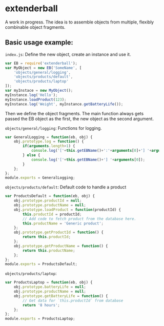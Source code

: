 # extenderball

A work in progress. The idea is to assemble objects from multiple, flexibly combinable object fragments.

## Basic usage example:

`index.js`: Define the new object, create an instance and use it.

```javascript
var EB = require('extenderball');
var MyObject = new EB('SomeName', [
	'objects/general/logging',
	'objects/products/default',
	'objects/products/laptop'
]);
var myInstace = new MyObject();
myInstance.log('Hello');
myInstance.loadProduct(123);
myInstance.log('Weight', myInstance.getBatteryLife());
```

Then we define the object fragments. The main function always gets passed the EB object as the first, the new object as the second argument.

`objects/general/logging`: Functions for logging.

```javascript
var GeneralLogging = function(eb, obj) {
	obj.prototype.log = function() {
		if(arguments.length>1) {
			console.log('['+this.getEBName()+':'+arguments[0]+'] '+arguments[1]);
		} else {
			console.log('['+this.getEBName()+'] '+arguments[0]);
		}
	};
};
module.exports = GeneralLogging;
```

`objects/products/default`: Default code to handle a product

```javascript
var ProductsDefault = function(eb, obj) {
	obj.prototype.productId = null;
	obj.prototype.productName = null;
	obj.prototype.loadProduct = function(productId) {
		this.productId = productId;
		// Add code to fetch product from the database here.
		this.productName = 'Generic product';
	};
	obj.prototype.getProductId = function() {
		return this.productId;
	};
	obj.prototype.getProductName = function() {
		return this.productName;
	};
};
module.exports = ProductsDefault;
```

`objects/products/laptop`:

```javascript
var ProductsLaptop = function(eb, obj) {
	obj.prototype.batteryLife = null;
	obj.prototype.productName = null;
	obj.prototype.getBatteryLife = function() {
		// Get data for `this.productId` from database
		return '8 hours';
	};
};
module.exports = ProductsLaptop;
```